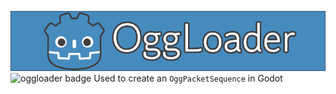 ![oggloader logo](img/OggLoader.png) \
![oggloader badge](https://img.shields.io/github/release-date/GrowtopiaFli/oggloader-gdextension?style=for-the-badge)
Used to create an `OggPacketSequence` in Godot
